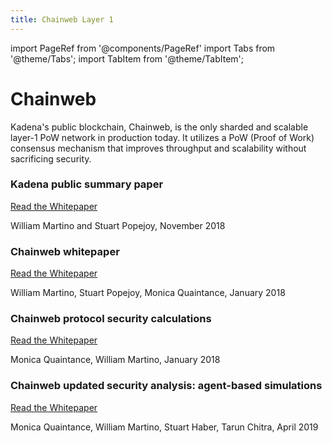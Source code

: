 ```yaml
---
title: Chainweb Layer 1
---
```


import PageRef from '@components/PageRef'
import Tabs from '@theme/Tabs';
import TabItem from '@theme/TabItem';

# Chainweb

Kadena's public blockchain, Chainweb, is the only sharded and scalable layer-1 PoW network 
in production today. It utilizes a PoW (Proof of Work) consensus mechanism that improves throughput and scalability without sacrificing security.

### Kadena public summary paper[​](/basics/whitepapers/chainweb-layer-1#kadena-public-summary-paper) <a href="#kadena-public-summary-paper" id="kadena-public-summary-paper"></a>

[Read the Whitepaper](https://d31d887a-c1e0-47c2-aa51-c69f9f998b07.filesusr.com/ugd/86a16f\_1e25e5ac5db44fb7b7e4eb2fe845ce2d.pdf)

William Martino and Stuart Popejoy, November 2018

### Chainweb whitepaper[​](/basics/whitepapers/chainweb-layer-1#chainweb-whitepaper) <a href="#chainweb-whitepaper" id="chainweb-whitepaper"></a>

[Read the Whitepaper](https://d31d887a-c1e0-47c2-aa51-c69f9f998b07.filesusr.com/ugd/86a16f\_029c9991469e4565a7c334dd716345f4.pdf)

William Martino, Stuart Popejoy, Monica Quaintance, January 2018

### Chainweb protocol security calculations[​](/basics/whitepapers/chainweb-layer-1#chainweb-protocol-security-calculations) <a href="#chainweb-protocol-security-calculations" id="chainweb-protocol-security-calculations"></a>

[Read the Whitepaper](https://d31d887a-c1e0-47c2-aa51-c69f9f998b07.filesusr.com/ugd/86a16f\_26d87f20cf8548d2927e28152babf533.pdf)

Monica Quaintance, William Martino, January 2018

### Chainweb updated security analysis: agent-based simulations[​](/basics/whitepapers/chainweb-layer-1#chainweb-updated-security-analysis-agent-based-simulations) <a href="#chainweb-updated-security-analysis-agent-based-simulations" id="chainweb-updated-security-analysis-agent-based-simulations"></a>

[Read the Whitepaper](https://d31d887a-c1e0-47c2-aa51-c69f9f998b07.filesusr.com/ugd/86a16f\_3b2d0c58179d4edd9df6df4d55d61dda.pdf)

Monica Quaintance, William Martino, Stuart Haber, Tarun Chitra, April 2019
